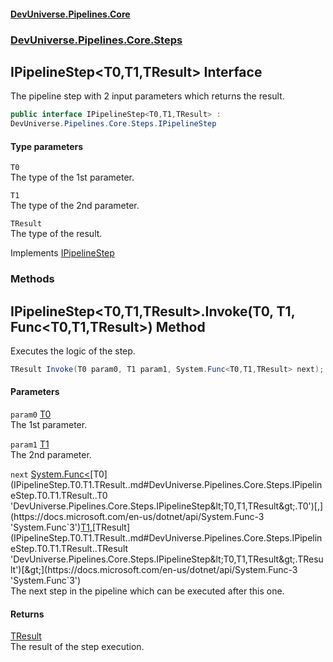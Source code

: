 #### [DevUniverse.Pipelines.Core](Pipelines.md 'Pipelines')
### [DevUniverse.Pipelines.Core.Steps](Pipelines.md#DevUniverse.Pipelines.Core.Steps 'DevUniverse.Pipelines.Core.Steps')
## IPipelineStep&lt;T0,T1,TResult&gt; Interface
The pipeline step with 2 input parameters which returns the result.  
```csharp
public interface IPipelineStep<T0,T1,TResult> :
DevUniverse.Pipelines.Core.Steps.IPipelineStep
```
#### Type parameters
<a name='DevUniverse.Pipelines.Core.Steps.IPipelineStep.T0.T1.TResult..T0'></a>
`T0`  
The type of the 1st parameter.
  
<a name='DevUniverse.Pipelines.Core.Steps.IPipelineStep.T0.T1.TResult..T1'></a>
`T1`  
The type of the 2nd parameter.
  
<a name='DevUniverse.Pipelines.Core.Steps.IPipelineStep.T0.T1.TResult..TResult'></a>
`TResult`  
The type of the result.
  

Implements [IPipelineStep](IPipelineStep.md 'DevUniverse.Pipelines.Core.Steps.IPipelineStep')  
### Methods
<a name='DevUniverse.Pipelines.Core.Steps.IPipelineStep.T0.T1.TResult..Invoke(T0.T1.System.Func.T0.T1.TResult.)'></a>
## IPipelineStep&lt;T0,T1,TResult&gt;.Invoke(T0, T1, Func&lt;T0,T1,TResult&gt;) Method
Executes the logic of the step.  
```csharp
TResult Invoke(T0 param0, T1 param1, System.Func<T0,T1,TResult> next);
```
#### Parameters
<a name='DevUniverse.Pipelines.Core.Steps.IPipelineStep.T0.T1.TResult..Invoke(T0.T1.System.Func.T0.T1.TResult.).param0'></a>
`param0` [T0](IPipelineStep.T0.T1.TResult..md#DevUniverse.Pipelines.Core.Steps.IPipelineStep.T0.T1.TResult..T0 'DevUniverse.Pipelines.Core.Steps.IPipelineStep&lt;T0,T1,TResult&gt;.T0')  
The 1st parameter.
  
<a name='DevUniverse.Pipelines.Core.Steps.IPipelineStep.T0.T1.TResult..Invoke(T0.T1.System.Func.T0.T1.TResult.).param1'></a>
`param1` [T1](IPipelineStep.T0.T1.TResult..md#DevUniverse.Pipelines.Core.Steps.IPipelineStep.T0.T1.TResult..T1 'DevUniverse.Pipelines.Core.Steps.IPipelineStep&lt;T0,T1,TResult&gt;.T1')  
The 2nd parameter.
  
<a name='DevUniverse.Pipelines.Core.Steps.IPipelineStep.T0.T1.TResult..Invoke(T0.T1.System.Func.T0.T1.TResult.).next'></a>
`next` [System.Func&lt;](https://docs.microsoft.com/en-us/dotnet/api/System.Func-3 'System.Func`3')[T0](IPipelineStep.T0.T1.TResult..md#DevUniverse.Pipelines.Core.Steps.IPipelineStep.T0.T1.TResult..T0 'DevUniverse.Pipelines.Core.Steps.IPipelineStep&lt;T0,T1,TResult&gt;.T0')[,](https://docs.microsoft.com/en-us/dotnet/api/System.Func-3 'System.Func`3')[T1](IPipelineStep.T0.T1.TResult..md#DevUniverse.Pipelines.Core.Steps.IPipelineStep.T0.T1.TResult..T1 'DevUniverse.Pipelines.Core.Steps.IPipelineStep&lt;T0,T1,TResult&gt;.T1')[,](https://docs.microsoft.com/en-us/dotnet/api/System.Func-3 'System.Func`3')[TResult](IPipelineStep.T0.T1.TResult..md#DevUniverse.Pipelines.Core.Steps.IPipelineStep.T0.T1.TResult..TResult 'DevUniverse.Pipelines.Core.Steps.IPipelineStep&lt;T0,T1,TResult&gt;.TResult')[&gt;](https://docs.microsoft.com/en-us/dotnet/api/System.Func-3 'System.Func`3')  
The next step in the pipeline which can be executed after this one.
  
#### Returns
[TResult](IPipelineStep.T0.T1.TResult..md#DevUniverse.Pipelines.Core.Steps.IPipelineStep.T0.T1.TResult..TResult 'DevUniverse.Pipelines.Core.Steps.IPipelineStep&lt;T0,T1,TResult&gt;.TResult')  
The result of the step execution.
  
